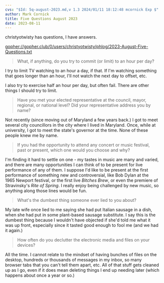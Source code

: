 ```yaml
---
cvs: "$Id: 5q-august-2023.md,v 1.3 2024/01/11 18:12:48 mcornick Exp $"
author: Mark Cornick
title: Five Questions August 2023
date: 2023-08-11
---
```

christyotwisty has questions, I have answers.

[gopher://gopher.club/0/users/christyotwisty/phlog/2023-August-Five-Questions.txt](gopher://gopher.club/0/users/christyotwisty/phlog/2023-August-Five-Questions.txt)

> What, if anything, do you try to commit (or limit) to an hour per day?

I try to limit TV watching to an hour a day, if that. If I'm watching something that goes longer than an hour, I'll not watch the next day to offset, etc.

I also try to exercise half an hour per day, but often fail. There are other things I should try to limit.

> Have you met your elected representative at the council, mayor, regional, or national level? Did your representative address you by name?

Not recently (since moving out of Maryland a few years back.) I got to meet several city councillors in the city where I lived in Maryland. Once, while at university, I got to meet the state's governor at the time. None of these people knew me by name.

> If you had the opportunity to attend any concert or music festival, past or present, which one would you choose and why?

I'm finding it hard to settle on one - my tastes in music are many and varied, and there are many opportunities I can think of to be present for live performance of any of them. I suppose I'd like to be present at the first performance of something new and controversial, like Bob Dylan at the 1965 Newport festival, or the first live _Bitches Brew_, or even the premiere of Stravinsky's _Rite of Spring_. I really enjoy being challenged by new music, so anything along those lines would be fun.

> What's the dumbest thing someone ever lied to you about?

My late wife once lied to me saying she had put Italian sausage in a dish, when she had put in some plant-based sausage substitute. I say this is the dumbest thing because I wouldn't have objected if she'd told me what it was up front, especially since it tasted good enough to fool me (and we had it again.)

> How often do you declutter the electronic media and files on your devices?

All the time. I cannot relate to the mindset of having bunches of files on the desktop, hundreds or thousands of messages in my inbox, so many browser tabs that you can't tell them apart, etc. All of that stuff gets cleaned up as I go, even if it does mean deleting things I end up needing later (which happens about once a year or so.)
